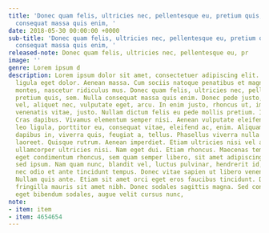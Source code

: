 ```yaml
---
title: 'Donec quam felis, ultricies nec, pellentesque eu, pretium quis, sem. Nulla
  consequat massa quis enim, '
date: 2018-05-30 00:00:00 +0000
sub-title: 'Donec quam felis, ultricies nec, pellentesque eu, pretium quis, sem. Nulla
  consequat massa quis enim, '
released-note: Donec quam felis, ultricies nec, pellentesque eu, pr
image: ''
genre: Lorem ipsum d
description: Lorem ipsum dolor sit amet, consectetuer adipiscing elit. Aenean commodo
  ligula eget dolor. Aenean massa. Cum sociis natoque penatibus et magnis dis parturient
  montes, nascetur ridiculus mus. Donec quam felis, ultricies nec, pellentesque eu,
  pretium quis, sem. Nulla consequat massa quis enim. Donec pede justo, fringilla
  vel, aliquet nec, vulputate eget, arcu. In enim justo, rhoncus ut, imperdiet a,
  venenatis vitae, justo. Nullam dictum felis eu pede mollis pretium. Integer tincidunt.
  Cras dapibus. Vivamus elementum semper nisi. Aenean vulputate eleifend tellus. Aenean
  leo ligula, porttitor eu, consequat vitae, eleifend ac, enim. Aliquam lorem ante,
  dapibus in, viverra quis, feugiat a, tellus. Phasellus viverra nulla ut metus varius
  laoreet. Quisque rutrum. Aenean imperdiet. Etiam ultricies nisi vel augue. Curabitur
  ullamcorper ultricies nisi. Nam eget dui. Etiam rhoncus. Maecenas tempus, tellus
  eget condimentum rhoncus, sem quam semper libero, sit amet adipiscing sem neque
  sed ipsum. Nam quam nunc, blandit vel, luctus pulvinar, hendrerit id, lorem. Maecenas
  nec odio et ante tincidunt tempus. Donec vitae sapien ut libero venenatis faucibus.
  Nullam quis ante. Etiam sit amet orci eget eros faucibus tincidunt. Duis leo. Sed
  fringilla mauris sit amet nibh. Donec sodales sagittis magna. Sed consequat, leo
  eget bibendum sodales, augue velit cursus nunc,
note:
- item: item
- item: 4654654
---
```

